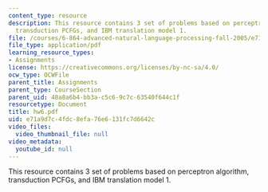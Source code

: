 ```yaml
---
content_type: resource
description: This resource contains 3 set of problems based on perceptron algorithm,
  transduction PCFGs, and IBM translation model 1.
file: /courses/6-864-advanced-natural-language-processing-fall-2005/e71a9d7c4fdc8efa76e6131fc7d6642c_hw6.pdf
file_type: application/pdf
learning_resource_types:
- Assignments
license: https://creativecommons.org/licenses/by-nc-sa/4.0/
ocw_type: OCWFile
parent_title: Assignments
parent_type: CourseSection
parent_uid: 48a8a6b4-bb3a-c5c6-9c7c-63540f644c1f
resourcetype: Document
title: hw6.pdf
uid: e71a9d7c-4fdc-8efa-76e6-131fc7d6642c
video_files:
  video_thumbnail_file: null
video_metadata:
  youtube_id: null
---
```

This resource contains 3 set of problems based on perceptron algorithm, transduction PCFGs, and IBM translation model 1.
